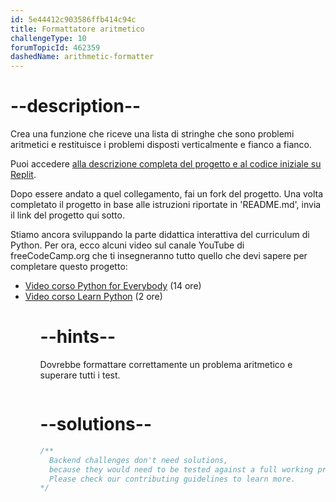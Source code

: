 ```yaml
---
id: 5e44412c903586ffb414c94c
title: Formattatore aritmetico
challengeType: 10
forumTopicId: 462359
dashedName: arithmetic-formatter
---
```


# --description--

Crea una funzione che riceve una lista di stringhe che sono problemi aritmetici e restituisce i problemi disposti verticalmente e fianco a fianco.

Puoi accedere [alla descrizione completa del progetto e al codice iniziale su Replit](https://replit.com/github/freeCodeCamp/boilerplate-arithmetic-formatter).

Dopo essere andato a quel collegamento, fai un fork del progetto. Una volta completato il progetto in base alle istruzioni riportate in 'README.md', invia il link del progetto qui sotto.

Stiamo ancora sviluppando la parte didattica interattiva del curriculum di Python. Per ora, ecco alcuni video sul canale YouTube di freeCodeCamp.org che ti insegneranno tutto quello che devi sapere per completare questo progetto:

<ul> <li>
    <a href='https://www.freecodecamp.org/news/python-for-everybody/'>Video corso Python for Everybody</a> (14 ore)
  </li>
  <li>
    <a href='https://www.freecodecamp.org/news/learn-python-basics-in-depth-video-course/'>Video corso Learn Python</a> (2 ore)
  </li>
<ul>

# --hints--

Dovrebbe formattare correttamente un problema aritmetico e superare tutti i test.

```js

```

# --solutions--

```js
/**
  Backend challenges don't need solutions,
  because they would need to be tested against a full working project.
  Please check our contributing guidelines to learn more.
*/
```

